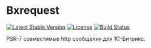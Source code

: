 # Bxrequest

[![Latest Stable Version](https://poser.pugx.org/marvin255/bxrequest/v/stable.png)](https://packagist.org/packages/marvin255/bxrequest)
[![License](https://poser.pugx.org/marvin255/bxrequest/license.svg)](https://packagist.org/packages/marvin255/bxrequest)
[![Build Status](https://travis-ci.org/marvin255/bxrequest.svg?branch=master)](https://travis-ci.org/marvin255/bxrequest)

PSR-7 совместимые http сообщения для 1С-Битрикс.
